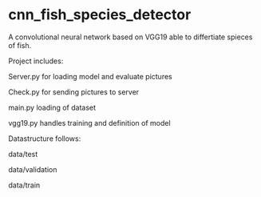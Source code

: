 # cnn_fish_species_detector

A convolutional neural network based on VGG19 able to differtiate spieces of fish.

Project includes:

Server.py for loading model and evaluate pictures

Check.py for sending pictures to server

main.py loading of dataset

vgg19.py handles training and definition of model

Datastructure follows:

data/test

data/validation

data/train


